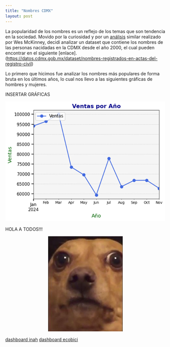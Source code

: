 ```yaml
---
title: "Nombres CDMX"
layout: post
---
```

La popularidad de los nombres es un reflejo de los temas que son tendencia en la sociedad. Movido por la curiosidad y por un [análisis](https://wesmckinney.com/book/data-analysis-examples#baby_names) similar realizado por Wes McKinney, decidí analizar un dataset que contiene los nombres de las personas nacidadas en la CDMX desde el año 2000, el cual pueden encontrar en el siguiente [enlace]. (https://datos.cdmx.gob.mx/dataset/nombres-registrados-en-actas-del-registro-civil)

Lo primero que hicimos fue analizar los nombres más populares de forma bruta en los últimos años, lo cual nos llevo a las siguientes gráficas de hombres y mujeres.

INSERTAR GRÁFICAS
<center>
  <img src="/asistencia_2024.png" alt="Me">
</center>

HOLA A TODOS!!!

<center>
  <img src="/me.jpg" alt="Me">
</center>



[dashboard inah](https://app.powerbi.com/view?r=eyJrIjoiYTQ4MjU1YzUtYWMyOC00YjAxLTg2NzUtMTQwMzMwODQwMWM0IiwidCI6IjVmMjgyOTEwLTE3NmYtNDU5ZC1hYjdkLWI3NDRhYTZlZmMwNyIsImMiOjR9)
[dashboard ecobici](https://app.powerbi.com/view?r=eyJrIjoiZjJlNjg0YTctM2Q0NC00YTY0LWE2MmUtMWJiNTlmZTg0MjA5IiwidCI6IjVmMjgyOTEwLTE3NmYtNDU5ZC1hYjdkLWI3NDRhYTZlZmMwNyIsImMiOjR9)
